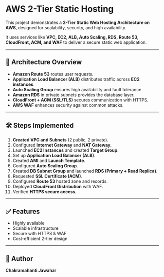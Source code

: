 # AWS 2-Tier Static Hosting

This project demonstrates a **2-Tier Static Web Hosting Architecture on AWS**, designed for scalability, security, and high availability.  

It uses services like **VPC, EC2, ALB, Auto Scaling, RDS, Route 53, CloudFront, ACM, and WAF** to deliver a secure static web application.

---

## 📌 Architecture Overview
- **Amazon Route 53** routes user requests.  
- **Application Load Balancer (ALB)** distributes traffic across **EC2 instances**.  
- **Auto Scaling Group** ensures high availability and fault tolerance.  
- **Amazon RDS** in private subnets provides the database layer.  
- **CloudFront + ACM (SSL/TLS)** secures communication with HTTPS.  
- **AWS WAF** enhances security against common attacks.  

---

## 🛠️ Steps Implemented
1. **Created VPC and Subnets** (2 public, 2 private).  
2. Configured **Internet Gateway** and **NAT Gateway**.  
3. Launched **EC2 Instances** and created **Target Group**.  
4. Set up **Application Load Balancer (ALB)**.  
5. Created **AMI** and **Launch Template**.  
6. Configured **Auto Scaling Group**.  
7. Created **DB Subnet Group** and launched **RDS (Primary + Read Replica)**.  
8. Requested **SSL Certificate (ACM)**.  
9. Configured **Route 53** hosted zone and records.  
10. Deployed **CloudFront Distribution** with WAF.  
11. Verified **HTTPS secure access**.  


---


## ✅ Features
- Highly available  
- Scalable infrastructure  
- Secure with HTTPS & WAF  
- Cost-efficient 2-tier design  


---


## 👤 Author
**Chakramahanti Jawahar**  
  

